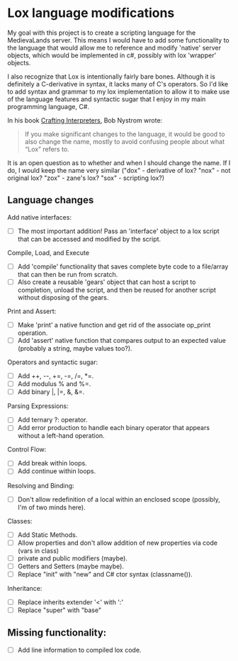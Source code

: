 # Lox language modifications
My goal with this project is to create a scripting language for the MedievaLands server. This means I would have to add some functionality to the language that would allow me to reference and modify 'native' server objects, which would be implemented in c#, possibly with lox 'wrapper' objects.

I also recognize that Lox is intentionally fairly bare bones. Although it is definitely a C-derivative in syntax, it lacks many of C's operators. So I'd like to add syntax and grammar to my lox implementation to allow it to make use of the language features and syntactic sugar that I enjoy in my main programming language, C#.

In his book [Crafting Interpreters](http://craftinginterpreters.com/optimization.html), Bob Nystrom wrote:
> If you make significant changes to the language, it would be good to also change the name, mostly to avoid confusing people about what “Lox” refers to.

It is an open question as to whether and when I should change the name. If I do, I would keep the name very similar ("dox" - derivative of lox? "nox" - not original lox? "zox" - zane's lox? "sox" - scripting lox?)

## Language changes

Add native interfaces:
- [ ] The most important addition! Pass an 'interface' object to a lox script that can be accessed and modified by the script.

Compile, Load, and Execute
- [ ] Add 'compile' functionality that saves complete byte code to a file/array that can then be run from scratch.
- [ ] Also create a reusable 'gears' object that can host a script to completion, unload the script, and then be reused for another script without disposing of the gears.

Print and Assert:
-[ ] Make 'print' a native function and get rid of the associate op_print operation.
-[ ] Add 'assert' native function that compares output to an expected value (probably a string, maybe values too?).

Operators and syntactic sugar:
- [ ] Add ++, --, +=, -=, /=, *=.
- [ ] Add modulus % and %=.
- [ ] Add binary |, |=, &, &=.

Parsing Expressions:
- [ ] Add ternary ?: operator.
- [ ] Add error production to handle each binary operator that appears without a left-hand operation.

Control Flow:
- [ ] Add break within loops.
- [ ] Add continue within loops.

Resolving and Binding:
- [ ] Don't allow redefinition of a local within an enclosed scope (possibly, I'm of two minds here).

Classes:
- [ ] Add Static Methods.
- [ ] Allow properties and don't allow addition of new properties via code (vars in class)
- [ ] private and public modifiers (maybe).
- [ ] Getters and Setters (maybe maybe).
- [ ] Replace "init" with "new" and C# ctor syntax (classname()).

Inheritance:
- [ ] Replace inherits extender '<' with ':'
- [ ] Replace "super" with "base"

## Missing functionality:
- [ ] Add line information to compiled lox code.
